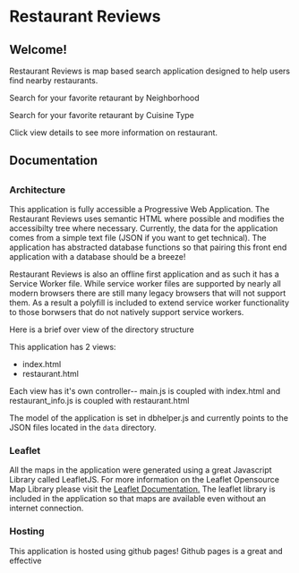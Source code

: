 # Restaurant Reviews

<h2>Welcome!</h2>
<p>Restaurant Reviews is map based search application designed to help users find nearby restaurants.</p>
<p>Search for your favorite retaurant by Neighborhood</p>
<p>Search for your favorite retaurant by Cuisine Type</p>
<p>Click view details to see more information on restaurant.</p>
<p></p>
<h2>Documentation<h2>
<p></p>
<h3>Architecture</h3>
<p>
  This application is fully accessible a Progressive Web Application.
  The Restaurant Reviews uses semantic HTML where possible and modifies the accessibilty tree where necessary.
  Currently, the data for the application comes from a simple text file (JSON if you want to get technical). 
  The application has abstracted database functions so that pairing this front end application with a database should be a breeze!
</p>

<p>
  Restaurant Reviews is also an offline first application and as such it has a Service Worker file.
  While service worker files are supported by nearly all modern browsers there are still many legacy browsers that will not support them. As a result a polyfill is included to extend service worker functionality to those borwsers that do not natively support service workers.
</p>

<p>Here is a brief over view of the directory structure</p>

<p>This application has 2 views:</p>

<ul>
<li>index.html</li>
<li>restaurant.html</li>
</ul>

<p>
Each view has it's own controller-- main.js is coupled with index.html and restaurant_info.js is coupled with restaurant.html
</p>

<p>The model of the application is set in dbhelper.js and currently points to the JSON files located in the <code>data</code> directory.</p>

<h3>Leaflet</h3>
<p>
  All the maps in the application were generated using a great Javascript Library called LeafletJS.
  For more information on the Leaflet Opensource Map Library please visit the 
  <a href="https://leafletjs.com/">Leaflet Documentation.</a>
  The leaflet library is included in the application so that maps are available even without an internet connection.
</p>

<h3>Hosting</h3>
<p>
  This application is hosted using github pages!
  Github pages is a great and effective 
</p>

